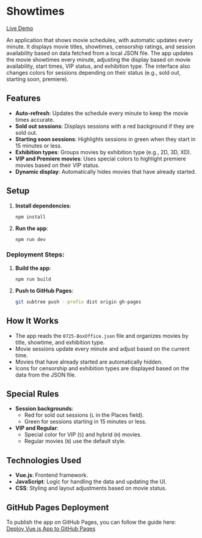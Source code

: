 # Showtimes

[Live Demo](https://sashacode11.github.io/showtimes/)

An application that shows movie schedules, with automatic updates every minute. It displays movie titles, showtimes, censorship ratings, and session availability based on data fetched from a local JSON file. The app updates the movie showtimes every minute, adjusting the display based on movie availability, start times, VIP status, and exhibition type. The interface also changes colors for sessions depending on their status (e.g., sold out, starting soon, premiere).

## Features

- **Auto-refresh**: Updates the schedule every minute to keep the movie times accurate.
- **Sold out sessions**: Displays sessions with a red background if they are sold out.
- **Starting soon sessions**: Highlights sessions in green when they start in 15 minutes or less.
- **Exhibition types**: Groups movies by exhibition type (e.g., 2D, 3D, XD).
- **VIP and Premiere movies**: Uses special colors to highlight premiere movies based on their VIP status.
- **Dynamic display**: Automatically hides movies that have already started.

## Setup

1. **Install dependencies**:

    ```
    npm install
    ```

2. **Run the app**:

    ```
    npm run dev
    ```

### Deployment Steps:

1. **Build the app**:

    ```
    npm run build
    ```

2. **Push to GitHub Pages**:

    ```bash
    git subtree push --prefix dist origin gh-pages
    ```

## How It Works

- The app reads the `0725-BoxOffice.json` file and organizes movies by title, showtime, and exhibition type.
- Movie sessions update every minute and adjust based on the current time.
- Movies that have already started are automatically hidden.
- Icons for censorship and exhibition types are displayed based on the data from the JSON file.

## Special Rules

- **Session backgrounds**:
    - Red for sold out sessions (`L` in the Places field).
    - Green for sessions starting in 15 minutes or less.
- **VIP and Regular**:
    - Special color for VIP (`S`) and hybrid (`H`) movies.
    - Regular movies (`N`) use the default style.

## Technologies Used

- **Vue.js**: Frontend framework.
- **JavaScript**: Logic for handling the data and updating the UI.
- **CSS**: Styling and layout adjustments based on movie status.

## GitHub Pages Deployment

To publish the app on GitHub Pages, you can follow the guide here:  
[Deploy Vue.js App to GitHub Pages](https://learnvue.co/articles/deploy-vue-to-github-pages#step-4-run-git-subtree-push-prefix-dist-origin-gh-pages)
